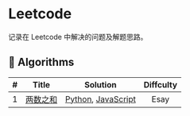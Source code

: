 # Leetcode

记录在 Leetcode 中解决的问题及解题思路。

## 🦠 Algorithms

|  #   |                         Title                         |                           Solution                           | Diffculty |
| :--: | :---------------------------------------------------: | :----------------------------------------------------------: | :-------: |
|  1   | [两数之和](https://leetcode-cn.com/problems/two-sum/) | [Python](./algorithms/python/twoSum/twoSum.py), [JavaScript](./algorithms/js/twoSum/twoSum.js) |   Esay    |

